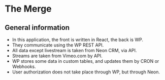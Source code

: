 # The Merge

## General information

- In this application, the front is written in React, the back is WP.
- They communicate using the WP REST API.
- All data except livestream is taken from Neon CRM, via API.
- Streams are taken from Vimeo.com by API.
- WP stores some data in custom tables, and updates them by CRON or Webhooks.
- User authorization does not take place through WP, but through Neon.
